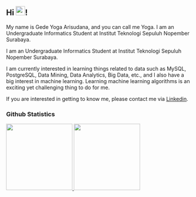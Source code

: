 ## Hi  <img src="https://media.giphy.com/media/hvRJCLFzcasrR4ia7z/giphy.gif" width="25px">!</a>

My name is Gede Yoga Arisudana, and you can call me Yoga. I am an Undergraduate Informatics Student at Institut Teknologi Sepuluh Nopember Surabaya.

I am an Undergraduate Informatics Student at Institut Teknologi Sepuluh Nopember Surabaya.

I am currently interested in learning things related to data such as MySQL, PostgreSQL, Data Mining, Data Analytics, Big Data, etc., and I also have a big interest in machine learning. Learning machine learning algorithms is an exciting yet challenging thing to do for me.

If you are interested in getting to know me, please contact me via [Linkedin](https://www.linkedin.com/in/gede-yoga-arisudana-81a52a1bb/).

### Github Statistics
<p align="left">
<a href="https://github.com/yogarsdna">
  <img height="180em" src="https://github-readme-stats-eight-theta.vercel.app/api?username=yogarsdna&show_icons=true&theme=algolia&include_all_commits=true&count_private=true"/>
  <img height="180em" src="https://github-readme-stats-eight-theta.vercel.app/api/top-langs/?username=yogarsdna&layout=compact&langs_count=8&theme=algolia"/>
</a>
</p>
